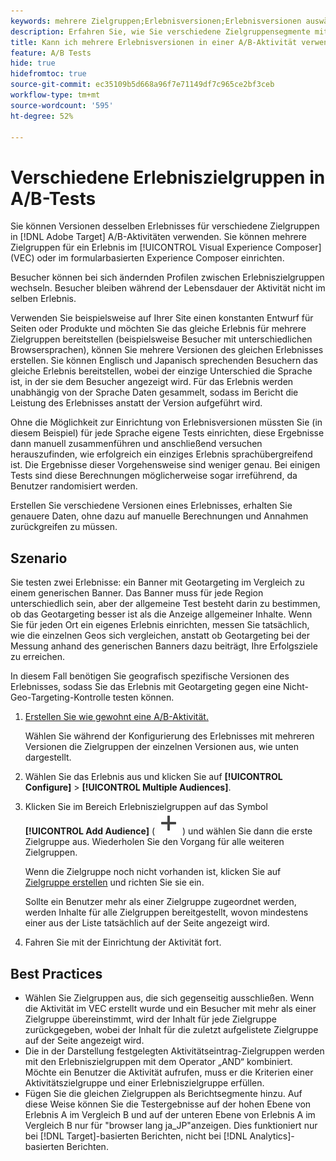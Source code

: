 ```yaml
---
keywords: mehrere Zielgruppen;Erlebnisversionen;Erlebnisversionen auswählen
description: Erfahren Sie, wie Sie verschiedene Zielgruppensegmente mit Versionen desselben Erlebnisses in A/B-Aktivitäten ansprechen.
title: Kann ich mehrere Erlebnisversionen in einer A/B-Aktivität verwenden?
feature: A/B Tests
hide: true
hidefromtoc: true
source-git-commit: ec35109b5d668a96f7e71149df7c965ce2bf3ceb
workflow-type: tm+mt
source-wordcount: '595'
ht-degree: 52%

---
```


# Verschiedene Erlebniszielgruppen in A/B-Tests

Sie können Versionen desselben Erlebnisses für verschiedene Zielgruppen in [!DNL Adobe Target] A/B-Aktivitäten verwenden. Sie können mehrere Zielgruppen für ein Erlebnis im [!UICONTROL Visual Experience Composer] (VEC) oder im formularbasierten Experience Composer einrichten.

Besucher können bei sich ändernden Profilen zwischen Erlebniszielgruppen wechseln. Besucher bleiben während der Lebensdauer der Aktivität nicht im selben Erlebnis.

Verwenden Sie beispielsweise auf Ihrer Site einen konstanten Entwurf für Seiten oder Produkte und möchten Sie das gleiche Erlebnis für mehrere Zielgruppen bereitstellen (beispielsweise Besucher mit unterschiedlichen Browsersprachen), können Sie mehrere Versionen des gleichen Erlebnisses erstellen. Sie können Englisch und Japanisch sprechenden Besuchern das gleiche Erlebnis bereitstellen, wobei der einzige Unterschied die Sprache ist, in der sie dem Besucher angezeigt wird. Für das Erlebnis werden unabhängig von der Sprache Daten gesammelt, sodass im Bericht die Leistung des Erlebnisses anstatt der Version aufgeführt wird.

Ohne die Möglichkeit zur Einrichtung von Erlebnisversionen müssten Sie (in diesem Beispiel) für jede Sprache eigene Tests einrichten, diese Ergebnisse dann manuell zusammenführen und anschließend versuchen herauszufinden, wie erfolgreich ein einziges Erlebnis sprachübergreifend ist. Die Ergebnisse dieser Vorgehensweise sind weniger genau. Bei einigen Tests sind diese Berechnungen möglicherweise sogar irreführend, da Benutzer randomisiert werden.

Erstellen Sie verschiedene Versionen eines Erlebnisses, erhalten Sie genauere Daten, ohne dazu auf manuelle Berechnungen und Annahmen zurückgreifen zu müssen.

## Szenario

Sie testen zwei Erlebnisse: ein Banner mit Geotargeting im Vergleich zu einem generischen Banner. Das Banner muss für jede Region unterschiedlich sein, aber der allgemeine Test besteht darin zu bestimmen, ob das Geotargeting besser ist als die Anzeige allgemeiner Inhalte. Wenn Sie für jeden Ort ein eigenes Erlebnis einrichten, messen Sie tatsächlich, wie die einzelnen Geos sich vergleichen, anstatt ob Geotargeting bei der Messung anhand des generischen Banners dazu beiträgt, Ihre Erfolgsziele zu erreichen.

In diesem Fall benötigen Sie geografisch spezifische Versionen des Erlebnisses, sodass Sie das Erlebnis mit Geotargeting gegen eine Nicht-Geo-Targeting-Kontrolle testen können.

1. [Erstellen Sie wie gewohnt eine A/B-Aktivität.](/help/main/c-activities/t-test-ab/t-test-create-ab/test-create-ab.md)

   Wählen Sie während der Konfigurierung des Erlebnisses mit mehreren Versionen die Zielgruppen der einzelnen Versionen aus, wie unten dargestellt.

1. Wählen Sie das Erlebnis aus und klicken Sie auf **[!UICONTROL Configure]** > **[!UICONTROL Multiple Audiences]**.

1. Klicken Sie im Bereich Erlebniszielgruppen auf das Symbol **[!UICONTROL Add Audience]** ( ![Symbol hinzufügen](/help/main/assets/icons/Add.svg) ) und wählen Sie dann die erste Zielgruppe aus. Wiederholen Sie den Vorgang für alle weiteren Zielgruppen.

   Wenn die Zielgruppe noch nicht vorhanden ist, klicken Sie auf [Zielgruppe erstellen](/help/main/c-target/c-audiences/create-audience.md#task_E18BD77A9A8F4ED0AC50569F94556558) und richten Sie sie ein.

   Sollte ein Benutzer mehr als einer Zielgruppe zugeordnet werden, werden Inhalte für alle Zielgruppen bereitgestellt, wovon mindestens einer aus der Liste tatsächlich auf der Seite angezeigt wird.

1. Fahren Sie mit der Einrichtung der Aktivität fort.

## Best Practices  

* Wählen Sie Zielgruppen aus, die sich gegenseitig ausschließen. Wenn die Aktivität im VEC erstellt wurde und ein Besucher mit mehr als einer Zielgruppe übereinstimmt, wird der Inhalt für jede Zielgruppe zurückgegeben, wobei der Inhalt für die zuletzt aufgelistete Zielgruppe auf der Seite angezeigt wird.
* Die in der Darstellung festgelegten Aktivitätseintrag-Zielgruppen werden mit den Erlebniszielgruppen mit dem Operator „AND“ kombiniert. Möchte ein Benutzer die Aktivität aufrufen, muss er die Kriterien einer Aktivitätszielgruppe und einer Erlebniszielgruppe erfüllen.
* Fügen Sie die gleichen Zielgruppen als Berichtsegmente hinzu. Auf diese Weise können Sie die Testergebnisse auf der hohen Ebene von Erlebnis A im Vergleich B und auf der unteren Ebene von Erlebnis A im Vergleich B nur für &quot;browser lang ja_JP&quot;anzeigen. Dies funktioniert nur bei [!DNL Target]-basierten Berichten, nicht bei [!DNL Analytics]-basierten Berichten.